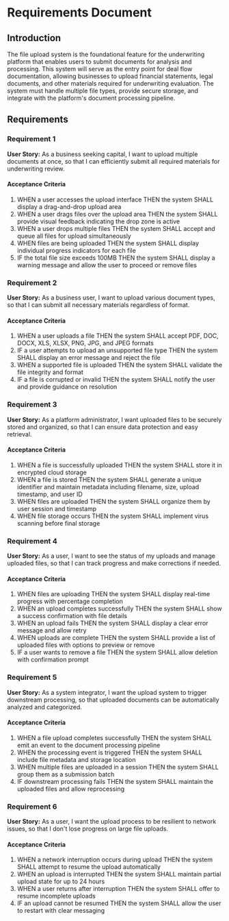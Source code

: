 # Requirements Document

## Introduction

The file upload system is the foundational feature for the underwriting platform that enables users to submit documents for analysis and processing. This system will serve as the entry point for deal flow documentation, allowing businesses to upload financial statements, legal documents, and other materials required for underwriting evaluation. The system must handle multiple file types, provide secure storage, and integrate with the platform's document processing pipeline.

## Requirements

### Requirement 1

**User Story:** As a business seeking capital, I want to upload multiple documents at once, so that I can efficiently submit all required materials for underwriting review.

#### Acceptance Criteria

1. WHEN a user accesses the upload interface THEN the system SHALL display a drag-and-drop upload area
2. WHEN a user drags files over the upload area THEN the system SHALL provide visual feedback indicating the drop zone is active
3. WHEN a user drops multiple files THEN the system SHALL accept and queue all files for upload simultaneously
4. WHEN files are being uploaded THEN the system SHALL display individual progress indicators for each file
5. IF the total file size exceeds 100MB THEN the system SHALL display a warning message and allow the user to proceed or remove files

### Requirement 2

**User Story:** As a business user, I want to upload various document types, so that I can submit all necessary materials regardless of format.

#### Acceptance Criteria

1. WHEN a user uploads a file THEN the system SHALL accept PDF, DOC, DOCX, XLS, XLSX, PNG, JPG, and JPEG formats
2. IF a user attempts to upload an unsupported file type THEN the system SHALL display an error message and reject the file
3. WHEN a supported file is uploaded THEN the system SHALL validate the file integrity and format
4. IF a file is corrupted or invalid THEN the system SHALL notify the user and provide guidance on resolution

### Requirement 3

**User Story:** As a platform administrator, I want uploaded files to be securely stored and organized, so that I can ensure data protection and easy retrieval.

#### Acceptance Criteria

1. WHEN a file is successfully uploaded THEN the system SHALL store it in encrypted cloud storage
2. WHEN a file is stored THEN the system SHALL generate a unique identifier and maintain metadata including filename, size, upload timestamp, and user ID
3. WHEN files are uploaded THEN the system SHALL organize them by user session and timestamp
4. WHEN file storage occurs THEN the system SHALL implement virus scanning before final storage

### Requirement 4

**User Story:** As a user, I want to see the status of my uploads and manage uploaded files, so that I can track progress and make corrections if needed.

#### Acceptance Criteria

1. WHEN files are uploading THEN the system SHALL display real-time progress with percentage completion
2. WHEN an upload completes successfully THEN the system SHALL show a success confirmation with file details
3. WHEN an upload fails THEN the system SHALL display a clear error message and allow retry
4. WHEN uploads are complete THEN the system SHALL provide a list of uploaded files with options to preview or remove
5. IF a user wants to remove a file THEN the system SHALL allow deletion with confirmation prompt

### Requirement 5

**User Story:** As a system integrator, I want the upload system to trigger downstream processing, so that uploaded documents can be automatically analyzed and categorized.

#### Acceptance Criteria

1. WHEN a file upload completes successfully THEN the system SHALL emit an event to the document processing pipeline
2. WHEN the processing event is triggered THEN the system SHALL include file metadata and storage location
3. WHEN multiple files are uploaded in a session THEN the system SHALL group them as a submission batch
4. IF downstream processing fails THEN the system SHALL maintain the uploaded files and allow reprocessing

### Requirement 6

**User Story:** As a user, I want the upload process to be resilient to network issues, so that I don't lose progress on large file uploads.

#### Acceptance Criteria

1. WHEN a network interruption occurs during upload THEN the system SHALL attempt to resume the upload automatically
2. WHEN an upload is interrupted THEN the system SHALL maintain partial upload state for up to 24 hours
3. WHEN a user returns after interruption THEN the system SHALL offer to resume incomplete uploads
4. IF an upload cannot be resumed THEN the system SHALL allow the user to restart with clear messaging